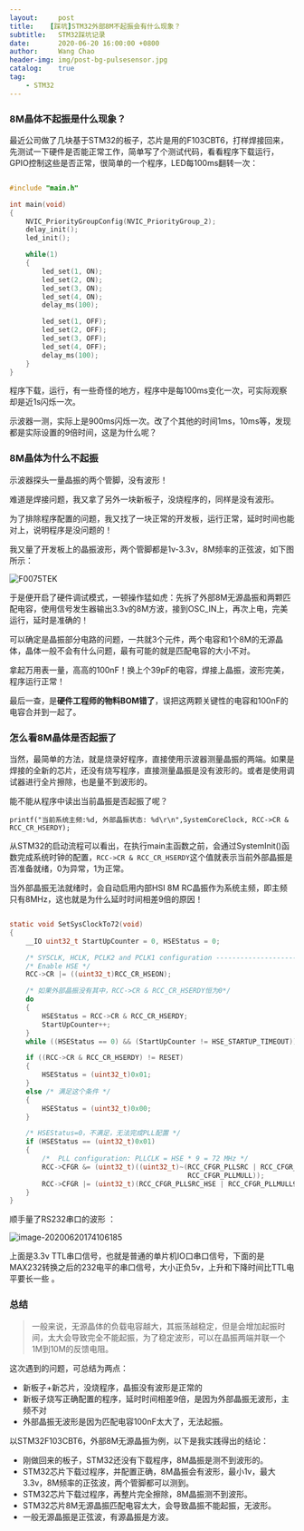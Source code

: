 ```yaml
---
layout:     post
title:    [踩坑]STM32外部8M不起振会有什么现象？
subtitle:	STM32踩坑记录 
date:       2020-06-20 16:00:00 +0800
author:     Wang Chao
header-img: img/post-bg-pulsesensor.jpg
catalog:    true
tag:
    - STM32
---
```


### 8M晶体不起振是什么现象？

最近公司做了几块基于STM32的板子，芯片是用的F103CBT6，打样焊接回来，先测试一下硬件是否能正常工作，简单写了个测试代码，看看程序下载运行，GPIO控制这些是否正常，很简单的一个程序，LED每100ms翻转一次：

```c

#include "main.h"

int main(void)
{
    NVIC_PriorityGroupConfig(NVIC_PriorityGroup_2);
    delay_init();
    led_init();

    while(1)
    {
		led_set(1, ON);
		led_set(2, ON);
		led_set(3, ON);
		led_set(4, ON);
		delay_ms(100);

		led_set(1, OFF);
		led_set(2, OFF);
		led_set(3, OFF);
		led_set(4, OFF);
		delay_ms(100);  
	}
}

```

程序下载，运行，有一些奇怪的地方，程序中是每100ms变化一次，可实际观察却是近1s闪烁一次。

示波器一测，实际上是900ms闪烁一次。改了个其他的时间1ms，10ms等，发现都是实际设置的9倍时间，这是为什么呢？

### 8M晶体为什么不起振

示波器探头一量晶振的两个管脚，没有波形！

难道是焊接问题，我又拿了另外一块新板子，没烧程序的，同样是没有波形。

为了排除程序配置的问题，我又找了一块正常的开发板，运行正常，延时时间也能对上，说明程序是没问题的！

我又量了开发板上的晶振波形，两个管脚都是1v-3.3v，8M频率的正弦波，如下图所示：

![F0075TEK](https://wcc-blog.oss-cn-beijing.aliyuncs.com/img/200620/F0075TEK.BMP)

于是便开启了硬件调试模式，一顿操作猛如虎：先拆了外部8M无源晶振和两颗匹配电容，使用信号发生器输出3.3v的8M方波，接到OSC_IN上，再次上电，完美运行，延时是准确的！

可以确定是晶振部分电路的问题，一共就3个元件，两个电容和1个8M的无源晶体，晶体一般不会有什么问题，最有可能的就是匹配电容的大小不对。

拿起万用表一量，高高的100nF！换上个39pF的电容，焊接上晶振，波形完美，程序运行正常！

最后一查，是**硬件工程师的物料BOM错了**，误把这两颗关键性的电容和100nF的电容合并到一起了。

### 怎么看8M晶体是否起振了

当然，最简单的方法，就是烧录好程序，直接使用示波器测量晶振的两端。如果是焊接的全新的芯片，还没有烧写程序，直接测量晶振是没有波形的。或者是使用调试器进行全片擦除，也是量不到波形的。

能不能从程序中读出当前晶振是否起振了呢？

	printf("当前系统主频:%d, 外部晶振状态: %d\r\n",SystemCoreClock, RCC->CR & RCC_CR_HSERDY);

从STM32的启动流程可以看出，在执行main主函数之前，会通过SystemInit()函数完成系统时钟的配置，`RCC->CR & RCC_CR_HSERDY`这个值就表示当前外部晶振是否准备就绪，0为异常，1为正常。

当外部晶振无法就绪时，会自动启用内部HSI 8M RC晶振作为系统主频，即主频只有8MHz，这也就是为什么延时时间相差9倍的原因！

```c

static void SetSysClockTo72(void)
{
    __IO uint32_t StartUpCounter = 0, HSEStatus = 0;

    /* SYSCLK, HCLK, PCLK2 and PCLK1 configuration ---------------------------*/
    /* Enable HSE */
    RCC->CR |= ((uint32_t)RCC_CR_HSEON);

    /* 如果外部晶振没有其中，RCC->CR & RCC_CR_HSERDY恒为0*/
    do
    {
        HSEStatus = RCC->CR & RCC_CR_HSERDY;
        StartUpCounter++;
    }
    while ((HSEStatus == 0) && (StartUpCounter != HSE_STARTUP_TIMEOUT));

    if ((RCC->CR & RCC_CR_HSERDY) != RESET)
    {
        HSEStatus = (uint32_t)0x01;
    }
    else /* 满足这个条件 */
    {
        HSEStatus = (uint32_t)0x00;	
    }

    /* HSEStatus=0，不满足，无法完成PLL配置 */
    if (HSEStatus == (uint32_t)0x01)
    {
        /*  PLL configuration: PLLCLK = HSE * 9 = 72 MHz */
        RCC->CFGR &= (uint32_t)((uint32_t)~(RCC_CFGR_PLLSRC | RCC_CFGR_PLLXTPRE |
                                            RCC_CFGR_PLLMULL));
        RCC->CFGR |= (uint32_t)(RCC_CFGR_PLLSRC_HSE | RCC_CFGR_PLLMULL9);
    }
}

```

顺手量了RS232串口的波形 ：

![image-20200620174106185](https://wcc-blog.oss-cn-beijing.aliyuncs.com/img/200620/F0073TEK.BMP)

上面是3.3v TTL串口信号，也就是普通的单片机IO口串口信号，下面的是MAX232转换之后的232电平的串口信号，大小正负5v，上升和下降时间比TTL电平要长一些 。

### 总结

> 一般来说，无源晶体的负载电容越大，其振荡越稳定，但是会增加起振时间，太大会导致完全不能起振，为了稳定波形，可以在晶振两端并联一个1M到10M的反馈电阻。

这次遇到的问题，可总结为两点：

- 新板子+新芯片，没烧程序，晶振没有波形是正常的
- 新板子烧写正确配置的程序，延时时间相差9倍，是因为外部晶振无波形，主频不对
- 外部晶振无波形是因为匹配电容100nF太大了，无法起振。

以STM32F103CBT6，外部8M无源晶振为例，以下是我实践得出的结论：

- 刚做回来的板子，STM32还没有下载程序，8M晶振是测不到波形的。
- STM32芯片下载过程序，并配置正确，8M晶振会有波形，最小1v，最大3.3v，8M频率的正弦波，两个管脚都可以测到。
- STM32芯片下载过程序，再整片完全擦除，8M晶振测不到波形。
- STM32芯片8M无源晶振匹配电容太大，会导致晶振不能起振，无波形。
- 一般无源晶振是正弦波，有源晶振是方波。

